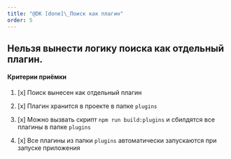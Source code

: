 ```yaml
---
title: "@DK [done]\_Поиск как плагин"
order: 5
---
```


## Нельзя вынести логику поиска как отдельный плагин.

#### Критерии приёмки

1. \[x\] Поиск вынесен как отдельный плагин

2. \[x\] Плагин хранится в проекте в папке `plugins`

3. \[x\] Можно вызвать скрипт `npm run build:plugins` и сбилдятся все плагины в папке `plugins`

4. \[x\] Все плагины из папки `plugins` автоматически запускаются при запуске приложения